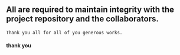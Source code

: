 ## All are required to maintain integrity with the project repository and the collaborators.
    Thank you all for all of you generous works.
#### thank you
